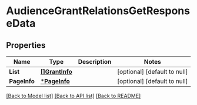 # AudienceGrantRelationsGetResponseData

## Properties
Name | Type | Description | Notes
------------ | ------------- | ------------- | -------------
**List** | [**[]GrantInfo**](grant_info.md) |  | [optional] [default to null]
**PageInfo** | [***PageInfo**](page_info.md) |  | [optional] [default to null]

[[Back to Model list]](../README.md#documentation-for-models) [[Back to API list]](../README.md#documentation-for-api-endpoints) [[Back to README]](../README.md)


